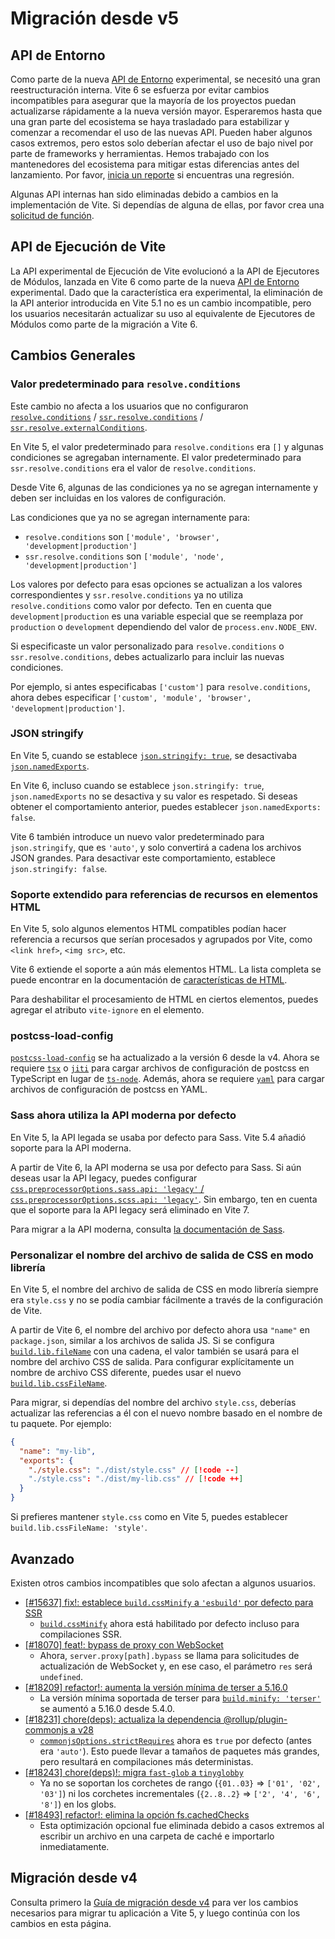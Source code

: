 # Migración desde v5

## API de Entorno

Como parte de la nueva [API de Entorno](/guide/api-environment.md) experimental, se necesitó una gran reestructuración interna. Vite 6 se esfuerza por evitar cambios incompatibles para asegurar que la mayoría de los proyectos puedan actualizarse rápidamente a la nueva versión mayor. Esperaremos hasta que una gran parte del ecosistema se haya trasladado para estabilizar y comenzar a recomendar el uso de las nuevas API. Pueden haber algunos casos extremos, pero estos solo deberían afectar el uso de bajo nivel por parte de frameworks y herramientas. Hemos trabajado con los mantenedores del ecosistema para mitigar estas diferencias antes del lanzamiento. Por favor, [inicia un reporte](https://github.com/vitejs/vite/issues/new?assignees=&labels=pending+triage&projects=&template=bug_report.yml) si encuentras una regresión.

Algunas API internas han sido eliminadas debido a cambios en la implementación de Vite. Si dependías de alguna de ellas, por favor crea una [solicitud de función](https://github.com/vitejs/vite/issues/new?assignees=&labels=enhancement%3A+pending+triage&projects=&template=feature_request.yml).

## API de Ejecución de Vite

La API experimental de Ejecución de Vite evolucionó a la API de Ejecutores de Módulos, lanzada en Vite 6 como parte de la nueva [API de Entorno](/guide/api-environment) experimental. Dado que la característica era experimental, la eliminación de la API anterior introducida en Vite 5.1 no es un cambio incompatible, pero los usuarios necesitarán actualizar su uso al equivalente de Ejecutores de Módulos como parte de la migración a Vite 6.

## Cambios Generales

### Valor predeterminado para `resolve.conditions`

Este cambio no afecta a los usuarios que no configuraron [`resolve.conditions`](/config/shared-options#resolve-conditions) / [`ssr.resolve.conditions`](/config/ssr-options#ssr-resolve-conditions) / [`ssr.resolve.externalConditions`](/config/ssr-options#ssr-resolve-externalconditions).

En Vite 5, el valor predeterminado para `resolve.conditions` era `[]` y algunas condiciones se agregaban internamente. El valor predeterminado para `ssr.resolve.conditions` era el valor de `resolve.conditions`.

Desde Vite 6, algunas de las condiciones ya no se agregan internamente y deben ser incluidas en los valores de configuración.

Las condiciones que ya no se agregan internamente para:

- `resolve.conditions` son `['module', 'browser', 'development|production']`
- `ssr.resolve.conditions` son `['module', 'node', 'development|production']`

Los valores por defecto para esas opciones se actualizan a los valores correspondientes y `ssr.resolve.conditions` ya no utiliza `resolve.conditions` como valor por defecto. Ten en cuenta que `development|production` es una variable especial que se reemplaza por `production` o `development` dependiendo del valor de `process.env.NODE_ENV`.

Si especificaste un valor personalizado para `resolve.conditions` o `ssr.resolve.conditions`, debes actualizarlo para incluir las nuevas condiciones.

Por ejemplo, si antes especificabas `['custom']` para `resolve.conditions`, ahora debes especificar `['custom', 'module', 'browser', 'development|production']`.

### JSON stringify

En Vite 5, cuando se establece [`json.stringify: true`](/config/shared-options#json-stringify), se desactivaba [`json.namedExports`](/config/shared-options#json-namedexports).

En Vite 6, incluso cuando se establece `json.stringify: true`, `json.namedExports` no se desactiva y su valor es respetado. Si deseas obtener el comportamiento anterior, puedes establecer `json.namedExports: false`.

Vite 6 también introduce un nuevo valor predeterminado para `json.stringify`, que es `'auto'`, y solo convertirá a cadena los archivos JSON grandes. Para desactivar este comportamiento, establece `json.stringify: false`.

### Soporte extendido para referencias de recursos en elementos HTML

En Vite 5, solo algunos elementos HTML compatibles podían hacer referencia a recursos que serían procesados y agrupados por Vite, como `<link href>`, `<img src>`, etc.

Vite 6 extiende el soporte a aún más elementos HTML. La lista completa se puede encontrar en la documentación de [características de HTML](/guide/features.html#html).

Para deshabilitar el procesamiento de HTML en ciertos elementos, puedes agregar el atributo `vite-ignore` en el elemento.

### postcss-load-config

[`postcss-load-config`](https://npmjs.com/package/postcss-load-config) se ha actualizado a la versión 6 desde la v4. Ahora se requiere [`tsx`](https://www.npmjs.com/package/tsx) o [`jiti`](https://www.npmjs.com/package/jiti) para cargar archivos de configuración de postcss en TypeScript en lugar de [`ts-node`](https://www.npmjs.com/package/ts-node). Además, ahora se requiere [`yaml`](https://www.npmjs.com/package/yaml) para cargar archivos de configuración de postcss en YAML.

### Sass ahora utiliza la API moderna por defecto

En Vite 5, la API legada se usaba por defecto para Sass. Vite 5.4 añadió soporte para la API moderna.

A partir de Vite 6, la API moderna se usa por defecto para Sass. Si aún deseas usar la API legacy, puedes configurar [`css.preprocessorOptions.sass.api: 'legacy'` / `css.preprocessorOptions.scss.api: 'legacy'`](/config/shared-options#css-preprocessoroptions). Sin embargo, ten en cuenta que el soporte para la API legacy será eliminado en Vite 7.

Para migrar a la API moderna, consulta [la documentación de Sass](https://sass-lang.com/documentation/breaking-changes/legacy-js-api/).

### Personalizar el nombre del archivo de salida de CSS en modo librería

En Vite 5, el nombre del archivo de salida de CSS en modo librería siempre era `style.css` y no se podía cambiar fácilmente a través de la configuración de Vite.

A partir de Vite 6, el nombre del archivo por defecto ahora usa `"name"` en `package.json`, similar a los archivos de salida JS. Si se configura [`build.lib.fileName`](/config/build-options.md#build-lib) con una cadena, el valor también se usará para el nombre del archivo CSS de salida. Para configurar explícitamente un nombre de archivo CSS diferente, puedes usar el nuevo [`build.lib.cssFileName`](/config/build-options.md#build-lib).

Para migrar, si dependías del nombre del archivo `style.css`, deberías actualizar las referencias a él con el nuevo nombre basado en el nombre de tu paquete. Por ejemplo:

```json [package.json]
{
  "name": "my-lib",
  "exports": {
    "./style.css": "./dist/style.css" // [!code --]
    "./style.css": "./dist/my-lib.css" // [!code ++]
  }
}
```

Si prefieres mantener `style.css` como en Vite 5, puedes establecer `build.lib.cssFileName: 'style'`.

## Avanzado

Existen otros cambios incompatibles que solo afectan a algunos usuarios.

- [[#15637] fix!: establece `build.cssMinify` a `'esbuild'` por defecto para SSR](https://github.com/vitejs/vite/pull/15637)
  - [`build.cssMinify`](/config/build-options#build-cssminify) ahora está habilitado por defecto incluso para compilaciones SSR.
- [[#18070] feat!: bypass de proxy con WebSocket](https://github.com/vitejs/vite/pull/18070)
  - Ahora, `server.proxy[path].bypass` se llama para solicitudes de actualización de WebSocket y, en ese caso, el parámetro `res` será `undefined`.
- [[#18209] refactor!: aumenta la versión mínima de terser a 5.16.0](https://github.com/vitejs/vite/pull/18209)
  - La versión mínima soportada de terser para [`build.minify: 'terser'`](/config/build-options#build-minify) se aumentó a 5.16.0 desde 5.4.0.
- [[#18231] chore(deps): actualiza la dependencia @rollup/plugin-commonjs a v28](https://github.com/vitejs/vite/pull/18231)
  - [`commonjsOptions.strictRequires`](https://github.com/rollup/plugins/blob/master/packages/commonjs/README.md#strictrequires) ahora es `true` por defecto (antes era `'auto'`). Esto puede llevar a tamaños de paquetes más grandes, pero resultará en compilaciones más deterministas.
- [[#18243] chore(deps)!: migra `fast-glob` a `tinyglobby`](https://github.com/vitejs/vite/pull/18243)
  - Ya no se soportan los corchetes de rango (`{01..03}` ⇒ `['01', '02', '03']`) ni los corchetes incrementales (`{2..8..2}` ⇒ `['2', '4', '6', '8']`) en los globs.
- [[#18493] refactor!: elimina la opción fs.cachedChecks](https://github.com/vitejs/vite/pull/18493)
  - Esta optimización opcional fue eliminada debido a casos extremos al escribir un archivo en una carpeta de caché e importarlo inmediatamente.

## Migración desde v4

Consulta primero la [Guía de migración desde v4](./migration-v4-to-v5.html) para ver los cambios necesarios para migrar tu aplicación a Vite 5, y luego continúa con los cambios en esta página.
